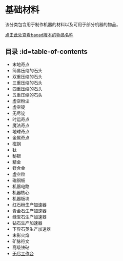 # 基础材料

该分类包含用于制作机器的材料以及可用于部分机器的物品。

[点击此处查看baoad版本的物品名称](/Materials)

## 目录 :id=table-of-contents

- 末地奇点
- 简易压缩的石头
- 双重压缩的石头
- 三重压缩的石头
- 四重压缩的石头
- 五重压缩的石头
- 虚空粉尘
- 虚空锭
- 无尽锭
- 时运奇点
- 魔法奇点
- 地球奇点
- 金属奇点
- 磁钢
- 钛
- 秘银
- 精金
- 镁合金
- 虚空粒
- 磁钢板
- 机器电路
- 机器核心
- 机器板块
- 红石粉生产加速器
- 青金石生产加速器
- 绿宝石生产加速器
- 钻石生产加速器
- 下界石英生产加速器
- 末影火焰
- 矿脉符文
- 高级铁砧
- [无尽工作台](/Infinity-Forge)
